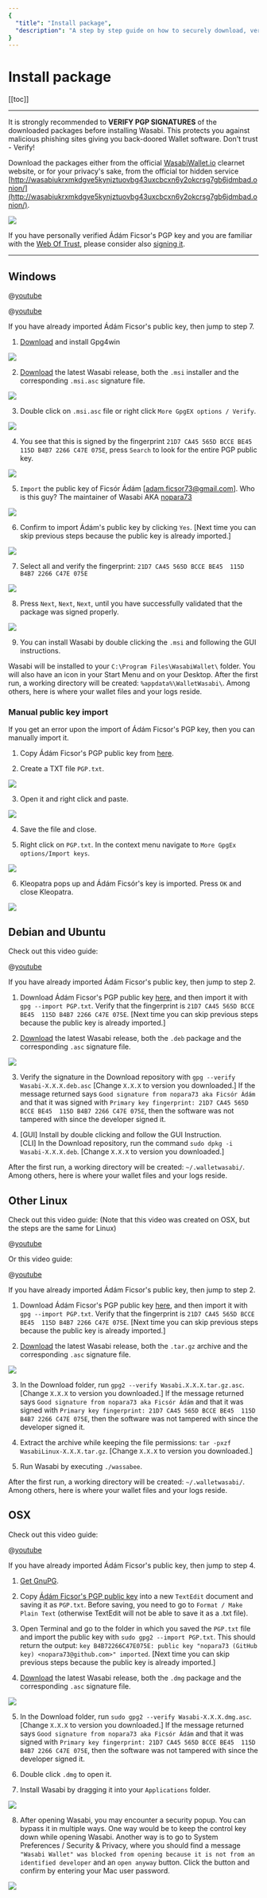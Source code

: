 ```yaml
---
{
  "title": "Install package",
  "description": "A step by step guide on how to securely download, verify and install the software packages of Wasabi for Linux, Windows and Mac."
}
---
```


# Install package

[[toc]]

---

It is strongly recommended to **VERIFY PGP SIGNATURES** of the downloaded packages before installing Wasabi. This protects you against malicious phishing sites giving you back-doored Wallet software.
Don't trust - Verify!

Download the packages either from the official [WasabiWallet.io](https://wasabiwallet.io/) clearnet website, or for your privacy's sake, from the official tor hidden service [http://wasabiukrxmkdgve5kynjztuovbg43uxcbcxn6y2okcrsg7gb6jdmbad.onion/](http://wasabiukrxmkdgve5kynjztuovbg43uxcbcxn6y2okcrsg7gb6jdmbad.onion/).

![](/DownloadAll.png)

If you have personally verified Ádám Ficsor's PGP key and you are familiar with the [Web Of Trust](https://security.stackexchange.com/questions/147447/gpg-why-is-my-trusted-key-not-certified-with-a-trusted-signature), please consider also [signing it](https://www.gnupg.org/gph/en/manual/x334.html).

---

## Windows

@[youtube](tkaaC8yET1o)

@[youtube](D8U53PFEsVk)

If you have already imported Ádám Ficsor's public key, then jump to step 7.

1. [Download](https://www.gnupg.org/download/index.html) and install Gpg4win

![](/InstallWindowsGpgp4winSetup.png)

2. [Download](https://wasabiwallet.io) the latest Wasabi release, both the `.msi` installer and the corresponding `.msi.asc` signature file.

![](/DownloadWindows.png)

3. Double click on `.msi.asc` file or right click `More GpgEX options / Verify`.

![](/InstallWindowsGUIVerify.png)

4. You see that this is signed by the fingerprint `21D7 CA45 565D BCCE BE45  115D B4B7 2266 C47E 075E`, press `Search` to look for the entire PGP public key.

![](/InstallWindowsKleopatraSearchPGP.png)

5. `Import` the public key of Ficsór Ádám [adam.ficsor73@gmail.com]. Who is this guy? The maintainer of Wasabi AKA [nopara73](https://github.com/nopara73)

![](/InstallWindowsKleopatraImportPGP.png)

6. Confirm to import Ádám's public key by clicking `Yes`.
[Next time you can skip previous steps because the public key is already imported.]

![](/InstallWindowsKleopatraPGPConfirm.png)

7. Select all and verify the fingerprint: `21D7 CA45 565D BCCE BE45  115D B4B7 2266 C47E 075E`

![](/InstallWindowsKleopatraVerifyFingerprint.png)

8. Press `Next`, `Next`, `Next`, until you have successfully validated that the package was signed properly.

![](/InstallWindowsKleopatraValidSig.png)

9. You can install Wasabi by double clicking the `.msi` and following the GUI instructions.

Wasabi will be installed to your `C:\Program Files\WasabiWallet\` folder.
You will also have an icon in your Start Menu and on your Desktop. After the first run, a working directory will be created: `%appdata%\WalletWasabi\`.
Among others, here is where your wallet files and your logs reside.

### Manual public key import

If you get an error upon the import of Ádám Ficsor's PGP key, then you can manually import it.

1. Copy Ádám Ficsor's PGP public key from [here](https://github.com/zkSNACKs/WalletWasabi/blob/master/PGP.txt).

2. Create a TXT file `PGP.txt`.

![](/InstallWindowsImportPGPManualNewFile.png)

3. Open it and right click and paste.

![](/InstallWindowsImportPGPManualText.png)

4. Save the file and close.

5. Right click on `PGP.txt`.
In the context menu navigate to `More GpgEx options/Import keys`.

![](/InstallWindowsImportPGPManualImport.png)

6. Kleopatra pops up and Ádám Ficsór's key is imported.
Press `OK` and close Kleopatra.

![](/InstallWindowsImportPGPManualKleopatra.png)


## Debian and Ubuntu

Check out this video guide:

@[youtube](DUc9A76rwX4)

If you have already imported Ádám Ficsor's public key, then jump to step 2.

1. Download Ádám Ficsor's PGP public key [here](https://github.com/zkSNACKs/WalletWasabi/blob/master/PGP.txt), and then import it with `gpg --import PGP.txt`.
Verify that the fingerprint is `21D7 CA45 565D BCCE BE45  115D B4B7 2266 C47E 075E`.
[Next time you can skip previous steps because the public key is already imported.]

2. [Download](https://wasabiwallet.io) the latest Wasabi release, both the `.deb` package and the corresponding `.asc` signature file.

![](/DownloadDeb.png)

3. Verify the signature in the Download repository with `gpg --verify Wasabi-X.X.X.deb.asc` [Change `X.X.X` to version you downloaded.]
If the message returned says `Good signature from nopara73 aka Ficsór Ádám` and that it was signed with `Primary key fingerprint: 21D7 CA45 565D BCCE BE45  115D B4B7 2266 C47E 075E`, then the software was not tampered with since the developer signed it.

4. [GUI] Install by double clicking and follow the GUI Instruction. </br>
   [CLI] In the Download repository, run the command `sudo dpkg -i Wasabi-X.X.X.deb`. [Change `X.X.X` to version you downloaded.]

After the first run, a working directory will be created: `~/.walletwasabi/`.
Among others, here is where your wallet files and your logs reside.

## Other Linux

Check out this video guide: (Note that this video was created on OSX, but the steps are the same for Linux)

@[youtube](qFbv_b-bju4)

Or this video guide:

@[youtube](zPKpC9cRcZo)

If you have already imported Ádám Ficsor's public key, then jump to step 2.

1. Download Ádám Ficsor's PGP public key [here](https://github.com/zkSNACKs/WalletWasabi/blob/master/PGP.txt), and then import it with `gpg --import PGP.txt`.
Verify that the fingerprint is `21D7 CA45 565D BCCE BE45  115D B4B7 2266 C47E 075E`.
[Next time you can skip previous steps because the public key is already imported.]

2. [Download](https://wasabiwallet.io) the latest Wasabi release, both the `.tar.gz` archive and the corresponding `.asc` signature file.

![](/DownloadTar.png)

3. In the Download folder, run `gpg2 --verify Wasabi.X.X.X.tar.gz.asc`.
[Change `X.X.X` to version you downloaded.]
If the message returned says `Good signature from nopara73 aka Ficsór Ádám` and that it was signed with `Primary key fingerprint: 21D7 CA45 565D BCCE BE45  115D B4B7 2266 C47E 075E`, then the software was not tampered with since the developer signed it.

4. Extract the archive while keeping the file permissions: `tar -pxzf WasabiLinux-X.X.X.tar.gz`. [Change `X.X.X` to version you downloaded.]

5. Run Wasabi by executing `./wassabee`.

After the first run, a working directory will be created: `~/.walletwasabi/`.
Among others, here is where your wallet files and your logs reside.

## OSX

Check out this video guide:

@[youtube](_Zmc54XYzBA)

If you have already imported Ádám Ficsor's public key, then jump to step 4.

1. [Get GnuPG](https://www.gnupg.org/download/index.html).

2. Copy [Ádám Ficsor's PGP public key](https://github.com/zkSNACKs/WalletWasabi/blob/master/PGP.txt) into a new `TextEdit` document and saving it as `PGP.txt`.
Before saving, you need to go to `Format / Make Plain Text` (otherwise TextEdit will not be able to save it as a .txt file).

3. Open Terminal and go to the folder in which you saved the `PGP.txt` file and import the public key with `sudo gpg2 --import PGP.txt`.
This should return the output: `key B4B72266C47E075E: public key "nopara73 (GitHub key) <nopara73@github.com>" imported`.
[Next time you can skip previous steps because the public key is already imported.]

4. [Download](https://wasabiwallet.io) the latest Wasabi release, both the `.dmg` package and the corresponding `.asc` signature file.

![](/DownloadMac.png)

5. In the Download folder, run `sudo gpg2 --verify Wasabi-X.X.X.dmg.asc`.
[Change `X.X.X` to version you downloaded.]
If the message returned says `Good signature from nopara73 aka Ficsór Ádám` and that it was signed with `Primary key fingerprint: 21D7 CA45 565D BCCE BE45  115D B4B7 2266 C47E 075E`, then the software was not tampered with since the developer signed it.

6. Double click `.dmg` to open it.

7. Install Wasabi by dragging it into your `Applications` folder.

![](/InstallMacDragDrop.png)

8. After opening Wasabi, you may encounter a security popup.
You can bypass it in multiple ways.
One way would be to keep the control key down while opening Wasabi.
Another way is to go to System Preferences / Security & Privacy, where you should find a message `"Wasabi Wallet" was blocked from opening because it is not from an identified developer` and an `open anyway` button.
Click the button and confirm by entering your Mac user password.

![](/InstallMacConfirmOpen.png)
